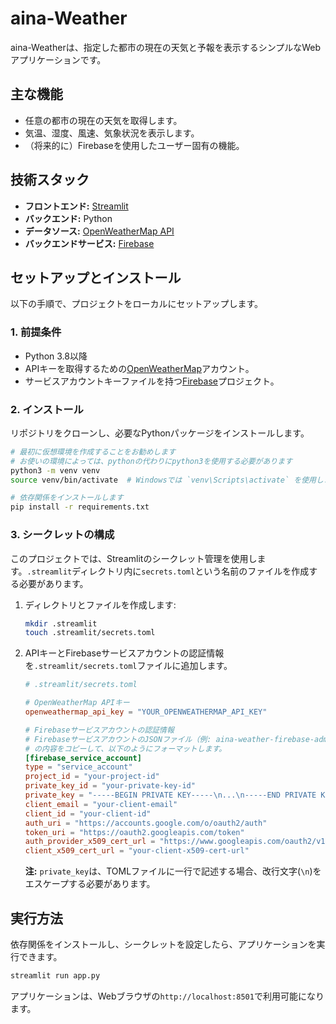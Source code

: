 # aina-Weather

aina-Weatherは、指定した都市の現在の天気と予報を表示するシンプルなWebアプリケーションです。

## 主な機能

*   任意の都市の現在の天気を取得します。
*   気温、湿度、風速、気象状況を表示します。
*   （将来的に）Firebaseを使用したユーザー固有の機能。

## 技術スタック

*   **フロントエンド:** [Streamlit](https://streamlit.io/)
*   **バックエンド:** Python
*   **データソース:** [OpenWeatherMap API](https://openweathermap.org/api)
*   **バックエンドサービス:** [Firebase](https://firebase.google.com/)

## セットアップとインストール

以下の手順で、プロジェクトをローカルにセットアップします。

### 1. 前提条件

*   Python 3.8以降
*   APIキーを取得するための[OpenWeatherMap](https://openweathermap.org/)アカウント。
*   サービスアカウントキーファイルを持つ[Firebase](https://firebase.google.com/)プロジェクト。

### 2. インストール

リポジトリをクローンし、必要なPythonパッケージをインストールします。

```bash
# 最初に仮想環境を作成することをお勧めします
# お使いの環境によっては、pythonの代わりにpython3を使用する必要があります
python3 -m venv venv
source venv/bin/activate  # Windowsでは `venv\Scripts\activate` を使用します

# 依存関係をインストールします
pip install -r requirements.txt
```

### 3. シークレットの構成

このプロジェクトでは、Streamlitのシークレット管理を使用します。`.streamlit`ディレクトリ内に`secrets.toml`という名前のファイルを作成する必要があります。

1.  ディレクトリとファイルを作成します:
    ```bash
    mkdir .streamlit
    touch .streamlit/secrets.toml
    ```

2.  APIキーとFirebaseサービスアカウントの認証情報を`.streamlit/secrets.toml`ファイルに追加します。

    ```toml
    # .streamlit/secrets.toml

    # OpenWeatherMap APIキー
    openweathermap_api_key = "YOUR_OPENWEATHERMAP_API_KEY"

    # Firebaseサービスアカウントの認証情報
    # FirebaseサービスアカウントのJSONファイル（例: aina-weather-firebase-adminsdk-fbsvc-5e1732e984.json）
    # の内容をコピーして、以下のようにフォーマットします。
    [firebase_service_account]
    type = "service_account"
    project_id = "your-project-id"
    private_key_id = "your-private-key-id"
    private_key = "-----BEGIN PRIVATE KEY-----\n...\n-----END PRIVATE KEY-----\n"
    client_email = "your-client-email"
    client_id = "your-client-id"
    auth_uri = "https://accounts.google.com/o/oauth2/auth"
    token_uri = "https://oauth2.googleapis.com/token"
    auth_provider_x509_cert_url = "https://www.googleapis.com/oauth2/v1/certs"
    client_x509_cert_url = "your-client-x509-cert-url"
    ```
    **注:** `private_key`は、TOMLファイルに一行で記述する場合、改行文字(`\n`)をエスケープする必要があります。

## 実行方法

依存関係をインストールし、シークレットを設定したら、アプリケーションを実行できます。

```bash
streamlit run app.py
```

アプリケーションは、Webブラウザの`http://localhost:8501`で利用可能になります。